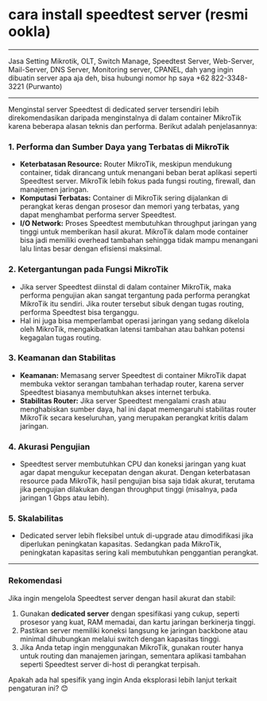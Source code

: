 # cara install speedtest server (resmi ookla)
---
Jasa Setting Mikrotik, OLT, Switch Manage, Speedtest Server, Web-Server, Mail-Server, DNS Server, Monitoring server, CPANEL, dah yang ingin dibuatin server apa aja deh, bisa hubungi nomor hp saya +62 822-3348-3221 (Purwanto)

---
Menginstal server Speedtest di dedicated server tersendiri lebih direkomendasikan daripada menginstalnya di dalam container MikroTik karena beberapa alasan teknis dan performa. Berikut adalah penjelasannya:

### 1. **Performa dan Sumber Daya yang Terbatas di MikroTik**
   - **Keterbatasan Resource:** Router MikroTik, meskipun mendukung container, tidak dirancang untuk menangani beban berat aplikasi seperti Speedtest server. MikroTik lebih fokus pada fungsi routing, firewall, dan manajemen jaringan.
   - **Komputasi Terbatas:** Container di MikroTik sering dijalankan di perangkat keras dengan prosesor dan memori yang terbatas, yang dapat menghambat performa server Speedtest.
   - **I/O Network:** Proses Speedtest membutuhkan throughput jaringan yang tinggi untuk memberikan hasil akurat. MikroTik dalam mode container bisa jadi memiliki overhead tambahan sehingga tidak mampu menangani lalu lintas besar dengan efisiensi maksimal.

### 2. **Ketergantungan pada Fungsi MikroTik**
   - Jika server Speedtest diinstal di dalam container MikroTik, maka performa pengujian akan sangat tergantung pada performa perangkat MikroTik itu sendiri. Jika router tersebut sibuk dengan tugas routing, performa Speedtest bisa terganggu.
   - Hal ini juga bisa memperlambat operasi jaringan yang sedang dikelola oleh MikroTik, mengakibatkan latensi tambahan atau bahkan potensi kegagalan tugas routing.

### 3. **Keamanan dan Stabilitas**
   - **Keamanan:** Memasang server Speedtest di container MikroTik dapat membuka vektor serangan tambahan terhadap router, karena server Speedtest biasanya membutuhkan akses internet terbuka.
   - **Stabilitas Router:** Jika server Speedtest mengalami crash atau menghabiskan sumber daya, hal ini dapat memengaruhi stabilitas router MikroTik secara keseluruhan, yang merupakan perangkat kritis dalam jaringan.

### 4. **Akurasi Pengujian**
   - Speedtest server membutuhkan CPU dan koneksi jaringan yang kuat agar dapat mengukur kecepatan dengan akurat. Dengan keterbatasan resource pada MikroTik, hasil pengujian bisa saja tidak akurat, terutama jika pengujian dilakukan dengan throughput tinggi (misalnya, pada jaringan 1 Gbps atau lebih).

### 5. **Skalabilitas**
   - Dedicated server lebih fleksibel untuk di-upgrade atau dimodifikasi jika diperlukan peningkatan kapasitas. Sedangkan pada MikroTik, peningkatan kapasitas sering kali membutuhkan penggantian perangkat.

---

### Rekomendasi
Jika ingin mengelola Speedtest server dengan hasil akurat dan stabil:
1. Gunakan **dedicated server** dengan spesifikasi yang cukup, seperti prosesor yang kuat, RAM memadai, dan kartu jaringan berkinerja tinggi.
2. Pastikan server memiliki koneksi langsung ke jaringan backbone atau minimal dihubungkan melalui switch dengan kapasitas tinggi.
3. Jika Anda tetap ingin menggunakan MikroTik, gunakan router hanya untuk routing dan manajemen jaringan, sementara aplikasi tambahan seperti Speedtest server di-host di perangkat terpisah.

Apakah ada hal spesifik yang ingin Anda eksplorasi lebih lanjut terkait pengaturan ini? 😊
